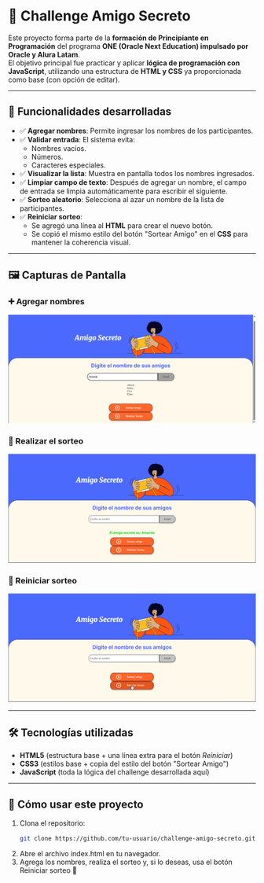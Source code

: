 # 🎁 Challenge Amigo Secreto

Este proyecto forma parte de la **formación de Principiante en Programación** del programa **ONE (Oracle Next Education) impulsado por Oracle y Alura Latam**.  
El objetivo principal fue practicar y aplicar **lógica de programación con JavaScript**, utilizando una estructura de **HTML y CSS** ya proporcionada como base (con opción de editar).

---

## 🚀 Funcionalidades desarrolladas

- ✅ **Agregar nombres**: Permite ingresar los nombres de los participantes.  
- ✅ **Validar entrada**: El sistema evita:
  - Nombres vacíos.  
  - Números.  
  - Caracteres especiales.  
- ✅ **Visualizar la lista**: Muestra en pantalla todos los nombres ingresados.  
- ✅ **Limpiar campo de texto**: Después de agregar un nombre, el campo de entrada se limpia automáticamente para escribir el siguiente.  
- ✅ **Sorteo aleatorio**: Selecciona al azar un nombre de la lista de participantes.  
- ✅ **Reiniciar sorteo**:  
   - Se agregó una línea al **HTML** para crear el nuevo botón.  
   - Se copió el mismo estilo del botón "Sortear Amigo" en el **CSS** para mantener la coherencia visual.  

---

## 🖼️ Capturas de Pantalla

### ➕ Agregar nombres
![Agregar nombres](./assets/agregar-nombres.png)

### 🎲 Realizar el sorteo
![Sorteo aleatorio](./assets/sorteo.png)

### 🔄 Reiniciar sorteo
![Reiniciar sorteo](./assets/reiniciar.png)

---

## 🛠️ Tecnologías utilizadas

- **HTML5** (estructura base + una línea extra para el botón *Reiniciar*)  
- **CSS3** (estilos base + copia del estilo del botón "Sortear Amigo")  
- **JavaScript** (toda la lógica del challenge desarrollada aquí)  

---

## 📂 Cómo usar este proyecto

1. Clona el repositorio:  
   ```bash
   git clone https://github.com/tu-usuario/challenge-amigo-secreto.git
2. Abre el archivo index.html en tu navegador.
3. Agrega los nombres, realiza el sorteo y, si lo deseas, usa el botón Reiniciar sorteo 🎉
